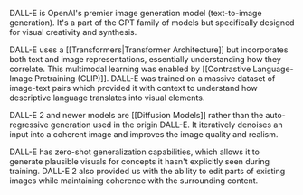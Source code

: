 DALL-E is OpenAI's premier image generation model (text-to-image generation). It's a part of the GPT family of models but specifically designed for visual creativity and synthesis. 

DALL-E uses a [[Transformers|Transformer Architecture]] but incorporates both text and image representations, essentially understanding how they correlate. This multimodal learning was enabled by [[Contrastive Language-Image Pretraining (CLIP)]]. DALL-E was trained on a massive dataset of image-text pairs which provided it with context to understand how descriptive language translates into visual elements.

DALL-E 2 and newer models are [[Diffusion Models]] rather than the auto-regressive generation used in the origin DALL-E. It iteratively denoises an input into a coherent image and improves the image quality and realism.

DALL-E has zero-shot generalization capabilities, which allows it to generate plausible visuals for concepts it hasn't explicitly seen during training. DALL-E 2 also provided us with the ability to edit parts of existing images while maintaining coherence with the surrounding content.